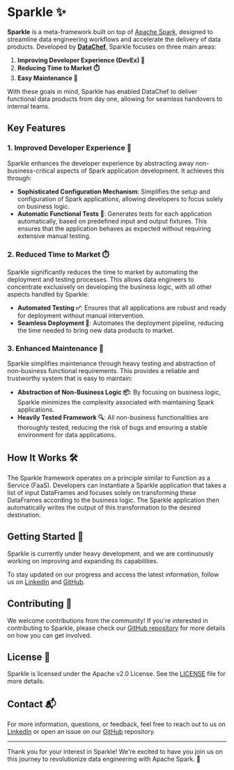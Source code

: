 # Sparkle ✨

**Sparkle** is a meta-framework built on top of [Apache
Spark](https://spark.apache.org/), designed to streamline data
engineering workflows and accelerate the delivery of data
products. Developed by [**DataChef**](https://datachef.co), Sparkle
focuses on three main areas:

1. **Improving Developer Experience (DevEx) 🚀**
2. **Reducing Time to Market ⏱️**
3. **Easy Maintenance 🔧**

With these goals in mind, Sparkle has enabled DataChef to deliver
functional data products from day one, allowing for seamless handovers
to internal teams.

## Key Features

### 1. Improved Developer Experience 🚀

Sparkle enhances the developer experience by abstracting away
non-business-critical aspects of Spark application development. It
achieves this through:

- **Sophisticated Configuration Mechanism**: Simplifies the setup and
  configuration of Spark applications, allowing developers to focus
  solely on business logic.
- **Automatic Functional Tests 🧪**: Generates tests for each
  application automatically, based on predefined input and output
  fixtures. This ensures that the application behaves as expected
  without requiring extensive manual testing.

### 2. Reduced Time to Market ⏱️

Sparkle significantly reduces the time to market by automating the
deployment and testing processes. This allows data engineers to
concentrate exclusively on developing the business logic, with all
other aspects handled by Sparkle:

- **Automated Testing ✅**: Ensures that all applications are robust
  and ready for deployment without manual intervention.
- **Seamless Deployment 🚢**: Automates the deployment pipeline,
  reducing the time needed to bring new data products to market.

### 3. Enhanced Maintenance 🔧

Sparkle simplifies maintenance through heavy testing and abstraction
of non-business functional requirements. This provides a reliable and
trustworthy system that is easy to maintain:

- **Abstraction of Non-Business Logic 📦**: By focusing on business
  logic, Sparkle minimizes the complexity associated with maintaining
  Spark applications.
- **Heavily Tested Framework 🔍**: All non-business functionalities
  are thoroughly tested, reducing the risk of bugs and ensuring a
  stable environment for data applications.

## How It Works 🛠️

The Sparkle framework operates on a principle similar to Function as a
Service (FaaS). Developers can instantiate a Sparkle application that
takes a list of input DataFrames and focuses solely on transforming
these DataFrames according to the business logic. The Sparkle
application then automatically writes the output of this
transformation to the desired destination.

## Getting Started 🚀

Sparkle is currently under heavy development, and we are continuously
working on improving and expanding its capabilities.

To stay updated on our progress and access the latest information,
follow us on [LinkedIn](https://nl.linkedin.com/company/datachefco)
and [GitHub](https://github.com/DataChefHQ/Sparkle).

## Contributing 🤝

We welcome contributions from the community! If you're interested in
contributing to Sparkle, please check our [GitHub
repository](https://github.com/DataChefHQ/Sparkle) for more details on
how you can get involved.

## License 📄

Sparkle is licensed under the Apache v2.0 License. See the
[LICENSE](LICENSE) file for more details.

## Contact 📬

For more information, questions, or feedback, feel free to reach out
to us on [LinkedIn](https://nl.linkedin.com/company/datachefco) or
open an issue on our
[GitHub](https://github.com/DataChefHQ/sparkle/issues) repository.

---

Thank you for your interest in Sparkle! We're excited to have you join
us on this journey to revolutionize data engineering with Apache
Spark. 🎉
